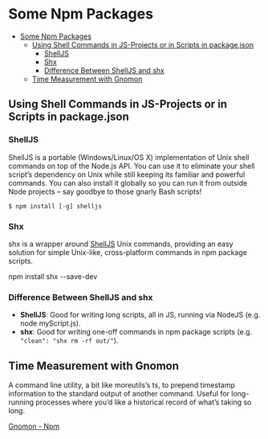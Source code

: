 # Some Npm Packages

<!-- @import "[TOC]" {cmd="toc" depthFrom=1 depthTo=6 orderedList=false} -->

<!-- code_chunk_output -->

- [Some Npm Packages](#some-npm-packages)
  - [Using Shell Commands in JS-Projects or in Scripts in package.json](#using-shell-commands-in-js-projects-or-in-scripts-in-packagejson)
    - [ShellJS](#shelljs)
    - [Shx](#shx)
    - [Difference Between ShellJS and shx](#difference-between-shelljs-and-shx)
  - [Time Measurement with Gnomon](#time-measurement-with-gnomon)

<!-- /code_chunk_output -->

## Using Shell Commands in JS-Projects or in Scripts in package.json

### ShellJS

ShellJS is a portable (Windows/Linux/OS X) implementation of Unix shell commands on top of the Node.js API. You can use it to eliminate your shell script’s dependency on Unix while still keeping its familiar and powerful commands. You can also install it globally so you can run it from outside Node projects – say goodbye to those gnarly Bash scripts!

    $ npm install [-g] shelljs

### Shx

shx is a wrapper around [ShellJS](https://github.com/shelljs/shelljs) Unix commands, providing an easy solution for simple Unix-like, cross-platform commands in npm package scripts.

npm install shx --save-dev

### Difference Between ShellJS and shx

- **ShellJS**: Good for writing long scripts, all in JS, running via NodeJS (e.g. node myScript.js).
- **shx**: Good for writing one-off commands in npm package scripts (e.g. `"clean": "shx rm -rf out/"`).

## Time Measurement with Gnomon

A command line utility, a bit like moreutils’s ts, to prepend timestamp information to the standard output of another command. Useful for long-running processes where you’d like a historical record of what’s taking so long.

[Gnomon - Npm](https://www.npmjs.com/package/gnomon)
